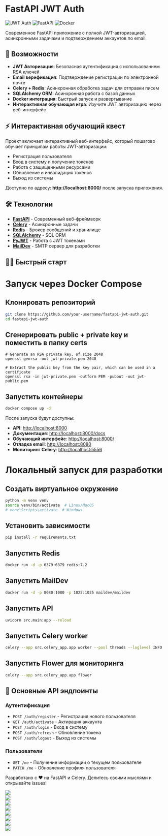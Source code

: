 # FastAPI JWT Auth

![JWT Auth](https://img.shields.io/badge/JWT-Auth-blue)
![FastAPI](https://img.shields.io/badge/FastAPI-0.103.1-009485)
![Docker](https://img.shields.io/badge/Docker-Compose-2496ED)

Современное FastAPI приложение с полной JWT-авторизацией, асинхронными задачами и подтверждением аккаунтов по email.

## 🚀 Возможности

- **JWT Авторизация**: Безопасная аутентификация с использованием RSA ключей
- **Email верификация**: Подтверждение регистрации по электронной почте
- **Celery + Redis**: Асинхронная обработка задач для отправки писем
- **SQLAlchemy ORM**: Асинхронная работа с базой данных
- **Docker интеграция**: Быстрый запуск и развертывание
- **Интерактивная обучающая игра**: Изучите JWT авторизацию через веб-интерфейс

## ⚡ Интерактивная обучающий квест

Проект включает интерактивный веб-интерфейс, который пошагово обучает принципам работы JWT-авторизации:

- Регистрация пользователя
- Вход в систему и получение токенов
- Работа с защищенными ресурсами
- Обновление и инвалидация токенов
- Выход из системы

Доступно по адресу: **http://localhost:8000/** после запуска приложения.

## 🛠️ Технологии

- [**FastAPI**](https://fastapi.tiangolo.com/) - Современный веб-фреймворк
- [**Celery**](https://docs.celeryq.dev/) - Асинхронные задачи
- [**Redis**](https://redis.io/) - Брокер сообщений и хранилище
- [**SQLAlchemy**](https://www.sqlalchemy.org/) - SQL ORM
- [**PyJWT**](https://pyjwt.readthedocs.io/) - Работа с JWT токенами
- [**MailDev**](https://maildev.github.io/maildev/) - SMTP сервер для разработки

## 🏃‍♂️ Быстрый старт

# Запуск через Docker Compose

## Клонировать репозиторий
```bash
git clone https://github.com/your-username/fastapi-jwt-auth.git
cd fastapi-jwt-auth
```

## Сгенерировать public + private key и поместить в папку certs
```shell
# Generate an RSA private key, of size 2048
openssl genrsa -out jwt-private.pem 2048
```

```shell
# Extract the public key from the key pair, which can be used in a certificate
openssl rsa -in jwt-private.pem -outform PEM -pubout -out jwt-public.pem
```

## Запустить контейнеры
```bash
docker compose up -d
```

После запуска будут доступны:

- **API**: [http://localhost:8000](http://localhost:8000)
- **Документация**: [http://localhost:8000/docs](http://localhost:8000/docs)
- **Обучающий интерфейс**: [http://localhost:8000/](http://localhost:8000/)
- **Отладка email**: [http://localhost:8080](http://localhost:8080)
- **Мониторинг Celery**: [http://localhost:5556](http://localhost:5556)

# Локальный запуск для разработки


## Создать виртуальное окружение
```bash
python -m venv venv
source venv/bin/activate  # Linux/MacOS
# venv\Scripts\activate  # Windows
```

## Установить зависимости
```bash
pip install -r requirements.txt
```

## Запустить Redis
```bash
docker run -d -p 6379:6379 redis:7.2
```

## Запустить MailDev
```bash
docker run -d -p 8080:1080 -p 1025:1025 maildev/maildev
```

## Запустить API
```bash
uvicorn src.main:app --reload
```

## Запустить Celery worker
```bash
celery --app src.celery_app.app worker --pool threads --loglevel INFO
```

## Запустить Flower для мониторинга
```bash
celery --app src.celery_app.app flower
```

## 📝 Основные API эндпоинты

### Аутентификация

- `POST /auth/register` - Регистрация нового пользователя
- `GET /auth/activate` - Активация аккаунта
- `POST /auth/login` - Вход в систему
- `POST /auth/refresh` - Обновление токена
- `POST /auth/logout` - Выход из системы

### Пользователи

- `GET /me` - Получение информации о текущем пользователе
- `PATCH /me` - Обновление профиля пользователя

Разработано с ❤️ на FastAPI и Celery. Делитесь своими мыслями и открывайте issues!

<img src="/image/1" style="display: block; margin: auto;">
<img src="/image/2" style="display: block; margin: auto;">
<img src="/image/3" style="display: block; margin: auto;">
<img src="/image/4" style="display: block; margin: auto;">
<img src="/image/5" style="display: block; margin: auto;">
<img src="/image/6" style="display: block; margin: auto;">
<img src="/image/7" style="display: block; margin: auto;">
<img src="/image/8" style="display: block; margin: auto;">


